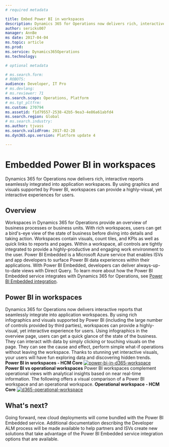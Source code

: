 ```yaml
---
# required metadata

title: Embed Power BI in workspaces
description: Dynamics 365 for Operations now delivers rich, interactive reports seamlessly integrated into application workspaces. By using graphics and visuals supported by Power BI, workspaces can provide a highly-visual, yet interactive experiences for users.
author: sericks007
manager: AnnBe
ms date: 2017-04-04
ms.topic: article
ms.prod: 
ms.service: Dynamics365Operations
ms.technology: 

# optional metadata

# ms.search.form: 
# ROBOTS: 
audience: Developer, IT Pro
# ms.devlang: 
# ms.reviewer: 71
ms.search.scope: Operations, Platform
# ms.tgt_pltfrm: 
ms.custom: 270794
ms.assetid: f1d79557-2538-42b5-9ea3-4e86a61abfd4
ms.search.region: Global
# ms.search.industry: 
ms.author: tjvass
ms.search.validFrom: 2017-02-28
ms.dyn365.ops.version: Platform update 4

---
```


# Embedded Power BI in workspaces

Dynamics 365 for Operations now delivers rich, interactive reports seamlessly integrated into application workspaces. By using graphics and visuals supported by Power BI, workspaces can provide a highly-visual, yet interactive experiences for users.

Overview
--------

Workspaces in Dynamics 365 for Operations provide an overview of business processes or business units. With rich workspaces, users can get a bird's-eye view of the state of business before diving into details and taking action. Workspaces contain visuals, count tiles, and KPIs as well as quick links to reports and pages. Within a workspace, all controls are tightly integrated to provide a highly-productive and engaging work environment to the user. Power BI Embedded is a Microsoft Azure service that enables ISVs and app developers to surface Power BI data experiences within their applications. With Power BI Embedded, developers can deliver always-up-to-date views with Direct Query. To learn more about how the Power BI Embedded service integrates with Dynamics 365 for Operations, see [Power BI Embedded integration](power-bi-embedded-integration.md).

## Power BI in workspaces
Dynamics 365 for Operations now delivers interactive reports that seamlessly integrate into application workspaces. By using rich infographics and visuals supported by Power BI (including the large number of controls provided by third parties), workspaces can provide a highly-visual, yet interactive experience for users. Using infographics in the overview page, users can get a quick glance of the state of the business. They can interact with data by simply clicking or touching visuals on the page. They can see the cause and effect, perform simple what-if operations without leaving the workspace. Thanks to stunning yet interactive visuals, your users will have fun exploring data and discovering hidden trends. **Power BI in workspaces - HCM Core** [![power-bi-in-d365-workspace](https://msdynamics.blob.core.windows.net/media/2017/02/Power-BI-in-D365-Workspace-1024x715.png)](https://msdynamics.blob.core.windows.net/media/2017/02/Power-BI-in-D365-Workspace.png)**Power BI vs operational workspaces** Power BI workspaces complement operational views with analytical insights based on near real-time information. The following offers a visual comparison of a Power BI workspace and an operational workspace. **Operational workspace - HCM Core** [![d365-operational-workspace](https://msdynamics.blob.core.windows.net/media/2017/02/D365-Operational-Workspace-1024x710.png)](https://msdynamics.blob.core.windows.net/media/2017/02/D365-Operational-Workspace.png)

## What's next?
Going forward, new cloud deployments will come bundled with the Power BI Embedded service. Additional documentation describing the Developer ALM process will be made available to help partners and ISVs create new solutions that take advantage of the Power BI Embedded service integration options that are available.

